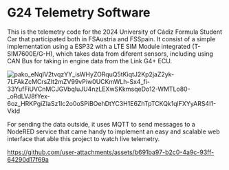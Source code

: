 # G24 Telemetry Software
This is the telemetry code for the 2024 University of Cádiz Formula Student Car that participated both in FSAustria and FSSpain.
It consist of a simple implementation using  a ESP32 with a LTE SIM Module integrated (T-SIM7600E/G-H), which takes data from diferent sensors, including using CAN Bus for taking in engine data from the Link G4+ ECU.

![pako_eNqlV2tvqzYY_isWHyZORquQ5tKiqtJ2Kp2jaZ2yk-7LFAkZcMCrsZlt2mZV99vPiw0UCKmWLh-Sx4_fi-33YufFiUVCnMCJGVbqluJU4nzLEXwSKkmsqeDo12-WMTLo80-_oRdLVJ8fYex-6oz_HRKPgiZIaSz1Ic2o0oSPiBOehDtYC3H1E6ZhTpTCKQk1qlFXYyARS4I1-VkId](https://github.com/user-attachments/assets/459de471-667c-440c-a6e2-6e0f136251b8)

For sending the data outside, it uses MQTT to send messages to a NodeRED service that came handy to implement an easy and scalable web interface that able this project to watch live telemetry.

https://github.com/user-attachments/assets/b691ba97-b2c0-4a9c-93ff-64290d17f69a
